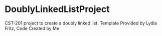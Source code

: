 # DoublyLinkedListProject
CST-201 project to create a doubly linked list.
Template Provided by Lydia Fritz, Code Created by Me
